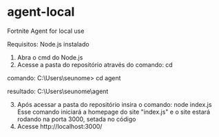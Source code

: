 # agent-local
Fortnite Agent for local use 

Requisitos: Node.js instalado 

1. Abra o cmd do Node.js 
2. Acesse a pasta do repositório através do comando: cd 

comando: C:\Users\seunome> cd agent 

resultado: C:\Users\seunome\agent

3. Após acessar a pasta do repositório insira o comando: node index.js
Esse comando iniciará a homepage do site "index.js" e o site estará rodando na porta 3000, setada no código
4. Acesse http://localhost:3000/ 
